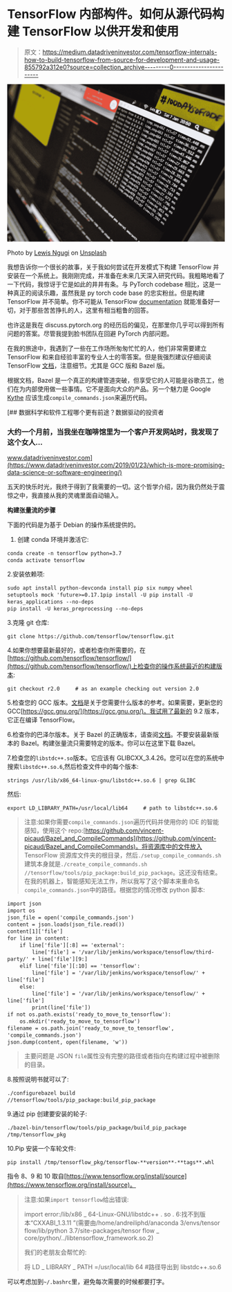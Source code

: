 # TensorFlow 内部构件。如何从源代码构建 TensorFlow 以供开发和使用

> 原文：<https://medium.datadriveninvestor.com/tensorflow-internals-how-to-build-tensorflow-from-source-for-development-and-usage-855792a312e0?source=collection_archive---------0----------------------->

![](img/d31caf5c9c6abc9ee67856f04daba6f7.png)

Photo by [Lewis Ngugi](https://unsplash.com/@ngeshlew?utm_source=medium&utm_medium=referral) on [Unsplash](https://unsplash.com?utm_source=medium&utm_medium=referral)

我想告诉你一个很长的故事，关于我如何尝试在开发模式下构建 TensorFlow 并安装在一个系统上。我刚刚完成，并准备在未来几天深入研究代码。我粗略地看了一下代码，我惊讶于它是如此的井井有条。与 PyTorch codebase 相比，这是一种真正的阅读乐趣，虽然我是 py torch code base 的忠实粉丝。但是构建 TensorFlow 并不简单。你不可能从 TensorFlow [documentation](https://www.tensorflow.org/install/source) 就能准备好一切，对于那些苦苦挣扎的人，这里有相当粗鲁的回答。

也许这是我在 discuss.pytorch.org 的经历后的偏见，在那里你几乎可以得到所有问题的答案。尽管我提到脸书团队在回避 PyTorch 内部问题。

在我的旅途中，我遇到了一些在工作场所匆匆忙忙的人，他们非常需要建立 TensorFlow 和来自经验丰富的专业人士的零答案。但是我强烈建议仔细阅读 TensorFlow [文档](https://www.tensorflow.org/install/source)，注意细节。尤其是 GCC 版和 Bazel 版。

根据文档，Bazel 是一个真正的构建管道突破，但享受它的人可能是谷歌员工，他们在为内部使用做一些事情。它不是面向大众的产品。另一个魅力是 Google [Kythe](https://kythe.io/) 应该生成`compile_commands.json`来遍历代码。

[](https://www.datadriveninvestor.com/2019/01/23/which-is-more-promising-data-science-or-software-engineering/) [## 数据科学和软件工程哪个更有前途？数据驱动的投资者

### 大约一个月前，当我坐在咖啡馆里为一个客户开发网站时，我发现了这个女人…

www.datadriveninvestor.com](https://www.datadriveninvestor.com/2019/01/23/which-is-more-promising-data-science-or-software-engineering/) 

五天的快乐时光，我终于得到了我需要的一切。这个哲学介绍，因为我仍然处于震惊之中，我直接从我的灵魂里面自动输入。

**构建张量流的步骤**

下面的代码是为基于 Debian 的操作系统提供的。

1.  创建 conda 环境并激活它:

```
conda create -n tensorflow python=3.7
conda activate tensorflow
```

2.安装依赖项:

```
sudo apt install python-devconda install pip six numpy wheel setuptools mock 'future>=0.17.1pip install -U pip install -U keras_applications --no-deps
pip install -U keras_preprocessing --no-deps
```

3.克隆 git 仓库:

```
git clone https://github.com/tensorflow/tensorflow.git
```

4.如果你想要最新最好的，或者检查你所需要的，在[https://github.com/tensorflow/tensorflow/](https://github.com/tensorflow/tensorflow/)上检查你的操作系统最近的构建版本:

```
git checkout r2.0     # as an example checking out version 2.0
```

5.检查您的 GCC 版本。[文档](https://www.tensorflow.org/install/source)是关于您需要什么版本的参考。如果需要，更新您的 GCC[https://gcc.gnu.org/](https://gcc.gnu.org/)。我试用了最新的 9.2 版本，它正在编译 TensorFlow。

6.检查你的巴泽尔版本。关于 Bazel 的正确版本，请查阅[文档](https://www.tensorflow.org/install/source)。不要安装最新版本的 Bazel。构建张量流只需要特定的版本。你可以在这里下载 Bazel。

7.检查您的`libstdc++.so`版本。它应该有 GLIBCXX_3.4.26。您可以在您的系统中搜索`libstdc++.so.6`,然后检查文件中的每个版本:

```
strings /usr/lib/x86_64-linux-gnu/libstdc++.so.6 | grep GLIBC
```

然后:

```
export LD_LIBRARY_PATH=/usr/local/lib64     # path to libstdc++.so.6
```

> 注意:如果你需要`compile_commands.json`遍历代码并使用你的 IDE 的智能感知，使用这个 repo:[https://github.com/vincent-picaud/Bazel_and_CompileCommands](https://github.com/vincent-picaud/Bazel_and_CompileCommands)。将资源库中的文件放入 TensorFlow 资源库文件夹的根目录，然后`./setup_compile_commands.sh`建筑本身就是`./create_compile_commands.sh //tensorflow/tools/pip_package:build_pip_package`。这还没有结束。在我的机器上，智能感知无法工作，所以我写了这个脚本来重命名`compile_commands.json`中的路径。根据您的情况修改 python 脚本:

```
import json
import os
json_file = open('compile_commands.json')
content = json.loads(json_file.read())
content[1]['file']
for line in content:
    if line['file'][:8] == 'external':
        line['file'] = '/var/lib/jenkins/workspace/tensoflow/third-party/' + line['file'][9:]
    elif line['file'][:10] == 'tensorflow':
        line['file'] = '/var/lib/jenkins/workspace/tensoflow/' + line['file']
    else:
        line['file'] = '/var/lib/jenkins/workspace/tensoflow/' + line['file']
        print(line['file'])
if not os.path.exists('ready_to_move_to_tensorflow'):
    os.mkdir('ready_to_move_to_tensorflow')
filename = os.path.join('ready_to_move_to_tensorflow', 'compile_commands.json')
json.dump(content, open(filename, 'w'))
```

> 主要问题是 JSON `file`属性没有完整的路径或者指向在构建过程中被删除的目录。

8.按照说明书就可以了:

```
./configurebazel build //tensorflow/tools/pip_package:build_pip_package
```

9.通过 pip 创建要安装的轮子:

```
./bazel-bin/tensorflow/tools/pip_package/build_pip_package /tmp/tensorflow_pkg
```

10.Pip 安装一个车轮文件:

```
pip install /tmp/tensorflow_pkg/tensorflow-**version**-**tags**.whl
```

指令 8、9 和 10 取自[https://www.tensorflow.org/install/source](https://www.tensorflow.org/install/source)。

> 注意:如果`import tensorflow`给出错误:
> 
> import error:/lib/x86 _ 64-Linux-GNU/libstdc++ . so . 6:找不到版本“CXXABI_1.3.11 ”(需要由/home/andreiliphd/anaconda 3/envs/tensor flow/lib/python 3.7/site-packages/tensor flow _ core/python/../libtensorflow_framework.so.2)
> 
> 我们的老朋友会帮忙的:
> 
> 将 LD _ LIBRARY _ PATH =/usr/local/lib 64 #路径导出到 libstdc++.so.6

可以考虑加到`~/.bashrc`里，避免每次需要的时候都要打字。